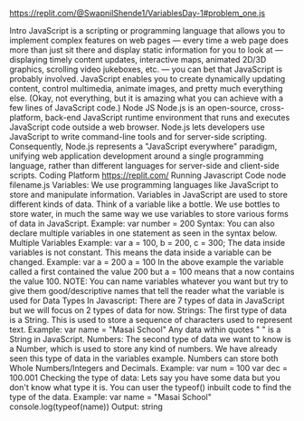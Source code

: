 https://replit.com/@SwapnilShende1/VariablesDay-1#problem_one.js


Intro
JavaScript is a scripting or programming language that allows you to implement complex
features on web pages — every time a web page does more than just sit there and
display static information for you to look at — displaying timely content updates,
interactive maps, animated 2D/3D graphics, scrolling video jukeboxes, etc. — you can
bet that JavaScript is probably involved.
JavaScript enables you to create dynamically updating content, control multimedia,
animate images, and pretty much everything else. (Okay, not everything, but it is
amazing what you can achieve with a few lines of JavaScript code.)
Node JS
Node.js is an open-source, cross-platform, back-end JavaScript runtime environment
that runs and executes JavaScript code outside a web browser. Node.js lets developers
use JavaScript to write command-line tools and for server-side scripting.
Consequently, Node.js represents a "JavaScript everywhere" paradigm, unifying web
application development around a single programming language, rather than different
languages for server-side and client-side scripts.
Coding Platform
https://replit.com/
Running Javascript Code
node filename.js
Variables:
We use programming languages like JavaScript to store and manipulate information.
Variables in JavaScript are used to store different kinds of data. Think of a variable
like a bottle. We use bottles to store water, in much the same way we use variables to
store various forms of data in JavaScript.
Example:
var number = 200
Syntax: You can also declare multiple variables in one statement as seen in the syntax
below.
Multiple Variables Example:
var a = 100, b = 200, c = 300;
The data inside variables is not constant. This means the data inside a variable can
be changed.
Example:
var a = 200
a = 100
In the above example the variable called a first contained the value 200 but a = 100
means that a now contains the value 100.
NOTE: You can name variables whatever you want but try to give them good/descriptive
names that tell the reader what the variable is used for
Data Types In Javascript:
There are 7 types of data in JavaScript but we will focus on 2 types of data for now.
Strings:
The first type of data is a String. This is used to store a sequence of characters
used to represent text.
Example:
var name = "Masai School"
Any data within quotes " " is a String in JavaScript.
Numbers:
The second type of data we want to know is a Number, which is used to store any kind
of numbers. We have already seen this type of data in the variables example. Numbers
can store both Whole Numbers/Integers and Decimals.
Example:
var num = 100
var dec = 100.001
Checking the type of data: Lets say you have some data but you don't know what type it
is. You can user the typeof() inbuilt code to find the type of the data.
Example:
var name = "Masai School"
console.log(typeof(name))
Output:
string

